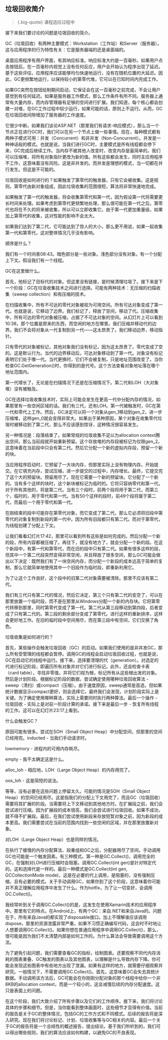 ## 垃圾回收简介

>{.big-quote} 课程适应过程中

接下来我们要讨论的问题是垃圾回收的简介。

GC（垃圾回收）有两种主要模式：Workstation（工作站）和Server（服务器）。这与应用程序的行为特性有关：它是服务器端的还是桌面端的。

桌面应用程序有用户界面，有其响应标准。响应标准大约是一百毫秒。如果用户点击按钮后，在一百毫秒内视觉上没有任何反应，用户会开始认为程序出现了延迟。基于这些评估，应用程序应该能够均匀快速地运行，没有在随机位置的大延迟。因此，GC更频繁地运行，以保持较小的第零代堆，它可以在已知时间内完成工作。

如果GC突然在按钮绘制期间启动，它保证会在这一百毫秒之前完成，不会让用户感觉到有任何延迟。如果是服务器工作模式，那么工作条件有所不同。服务器上通常有大量内存，而内存管理器有足够的空间进行扩展。我们知道，每个核心都会创建一对堆，在GC工作过程中较少运行，如果可能的话，原则上不运行。从而，GC在垃圾回收间隙增加了服务器的工作速度。

它很少中断。如果我们谈论ASP.NET（那里我们有请求-响应模式），那么当一个节点正在进行GC时，我们可以在另一个节点上做一些事情。现在，每种模式都有两种子模式可用：并发（Concurrent）和非并发（Non-Concurrent）。并发是一种神话般的模式。也就是说，当我们进行GC时，主要模式是所有线程都会停下来，GC完成后继续工作。当内存不被其他人改变时，改变内存是最简单的。我们可以压缩堆，将所有对象指针更改为新的值。所有这些都会发生，同时主应用程序不工作，这意味着没有风险。这是非并发的。而并发是理想的模式，当一切都在并行发生。但这是不可能的。

垃圾回收是如何进行的？如果触发了第零代的触发器，只有它会被收集。这是规则。第零代由新对象组成，因此垃圾收集的范围很短，算法将非常快速地完成。

如果触发了第一代的触发器，将会收集第零代和第一代，因为假设第一代将需要更长时间来处理。如果考虑到第零代更频繁地处理，那么很可能在第一代之后，第零代也将在不久的将来被收集，所以可以立即收集它。由于第一代更加重量级，如果加上第零代的收集，这对性能的影响不会太大。

如果我们达到了第二代，它可能达到了惊人的大小，那么更不用说，如果一起收集第一代和第零代，这对整体情况几乎没有影响。

顺序是什么？

我们有一个时间表08:43。暗色部分是一些对象。浅色部分没有对象。有一个分配上下文。假设我们有一个线程。

GC在这里做什么。

首先，他标记了目标代的对象。但这里没有链接，是时候清理垃圾了。接下来是下一个阶段：GC在垃圾收集技术之间进行选择。可能有两种技术：无压缩的扫描收集（sweep collection）和有压缩的技术。

在扫描收集中，所有不可达的零代对象被视为可用空间。所有可达对象变成了第一代。也就是说，它移动了边界。我们标记了，释放了空间，移动了代。压缩收集中，所有可达的零代对象被压缩，占据了不可达对象的空间。从幻灯片上可以看到10:38，那个位置是原来的东西，而空闲的地方在哪里。我们压缩并移动代的边界。我们不会将对象从一代复制到另一代——这太昂贵了。我们移动边界，移动指针。

只有零代的对象被标记，其他对象我们没有标记，因为这太昂贵了。零代变成了空的。这是默认行为。当代的边界移动后，可达对象移动到了第一代。对象没有标记表明它们处于哪一代。当代更换时，它们不会被复制，只是地址范围改变了。当你检查GC.GetGeneration()时，你得到的是代号。这个方法查看对象地址落在哪个地址范围内。

第一代增长了，无论是在扫描情况下还是在压缩情况下。第二代和LOH（大对象堆）没有被触及。

GC在选择垃圾收集技术时，实际上可能会发生在更高一代中分配内存的情况，如果那里有一些空闲区域的话。我们有三代，还有LOH。第一代被触发时，GC在第一代和零代上工作。然后，GC决定可以将一个对象从gen_1移动到gen_2，进一步压缩堆，这样gen_0就会变得非常大。如果出于某种原因，某个对象在收集零代垃圾时被移动到了第二代，那么不应该感到惊讶，这种情况很容易发生。

另一种情况是：段落结束了。如果常规的垃圾收集不足以为allocation context腾出空间，那么当前段就开始重新预留。这个存放堆的内存段被标记为仅限gen_2。这意味着在当前段中只会有第二代。然后它分配一个新的虚拟内存段，预留一个新的块。

当应用程序启动时，它预留了一大块内存，但那里实际上没有物理内存。开始提交。在它填充内存，尝试压缩，进一步提交的过程中，内存增长。最终，它提交完了这个大的预留块。预留用尽了。现在它需要一个新的预留块。它分配了一个新的。当有多个这样的块时，这个新块被标记为临时的。它将只容纳零代和第一代。对于所有其他的，将是第二代。当有三个段时，前两个段将用于第二代，而第三个，临时的，用于零代和第一代。当有50个这样的段时，前49个段将属于第二代，而最后一个用于零代和第一代。

在刚结束的段中可能存在第零代对象，而它变成了第二代，那么它必须将旧段中第零代的对象复制到新段的第一代中。因为所有旧段都只有第二代。而对于第零代，为线程创建了分配上下文。

让我们看看幻灯片17:42，那里可以看到所有这些是如何完成的。然后分配一个新的段，所有内容都被压缩了。再往下，就没有地方了，就会分配一个新的段。在这个新段中，有第一代和第零代，而在旧的段中只有第二代。如果有很多这样的段，但其中一个第二代段突然变得非常空闲，并且释放了很多空间，那么GC可能会做出以下决定：既然我们有了一块空闲内存，而分配一个新段的成本远高于简单的复制，那么它就简单地使用其中一个旧段作为临时段，即重新利用它。

为了让这个工作良好，这个段中的旧第二代对象需要被清除。那里不应该有第二代。

我们有三代只有第二代的情况，然后它决定，第三个只有第二代的变空了，可以在那里放置一个临时段，而不是在那里从Windows分配一个新的内存块。它将第零代转移到那里，同时第零代变成了第一代。第二代从第三段移动到第四段，后者变成了只有第二代的。第三段的剩余部分变成了第零代。进行这样的重新排序，这样会更好地工作。在旧的临时段中空间用尽，而在第三段中有空间，它们交换了角色。

垃圾收集是如何进行的？

首先，某些操作会触发垃圾回收（GC）的启动。如果我们使用的是非并发GC，那么所有受管理的线程都会暂停。调用GC的线程会启动垃圾回收过程，也就是说，GC在启动它的线程中运行。接下来，选择要清理的代（generation）。对选定的代进行标记阶段，即遍历所有对象并对它们进行标记。此外，还会检查卡表（card table），寻找非零值，并将它们视为根，标记所有从这些根出发的对象。然后是计划阶段。根据标记阶段的数据，尝试确定使用哪种垃圾回收算法 - sweep（清扫）或compact（压缩）。由于速度原因，sweep通常是首选，但如果统计数据显示compact更好，则会选择它。最终我们会发现，计划阶段实际上是关键。为了确定使用哪种算法，实际上需要同时执行两种算法。最后一个操作 - 垃圾回收 - 实际上是对前一阶段计算的承诺。接下来是最后一步 - 恢复所有线程的工作。这可以在幻灯片23:17上看到。

什么会触发GC？

原因可能有很多。尝试在SOH（Small Object Heap）中分配空间，但那里的空间已经用完。inducted - 当我们手动请求时。

lowmemory - 进程内的可用内存耗尽。

empty - 我不太确定这是什么。

alloc_loh - 相应地，LOH（Large Object Heap）的内存用完了。

oos_loh - 这是简短的说法。

等等，没有必要在这些问题上停留太久。可能的情况是SOH（Small Object Heap）的空间已经用尽。这是指我们的分配上下文用完了，而且GC（垃圾回收）需要将其扩展的阶段。当需要将上下文移动到其他地方时。在扩展段之前，我们会尝试进行压缩。因为扩展段的成本很高，我们会尝试进行垃圾回收。如果不成功，就不得不扩展段。最后，在我们尝试使用新段来存放短暂对象之前，因为新段的成本更高。我们需要尝试在当前的范围内找到一些空闲的区域，并在那里放置新对象。

对LOH（Large Object Heap）也是同样的情况。

在执行了缓慢的内存分配算法、段重组和GC之后，分配器用尽了空间。手动调用GC也可能是一个触发因素。有三种模式。第一种是GC.Collect()，调用完全的GC，在强制对LOH进行压缩时会阻塞。调用GC.Collect(int gen)是针对特定代的。这和选择代是一样的。最后一种模式是GC.Collect(int gen, GCCollectionMode mode)，这是在必要的代上调用，是阻塞的，没有强制压缩，且有必要的模式。关于手动调用GC，如果你到了这个阶段，这意味着你可能并不真正理解应用程序中发生了什么。作为hotfix，为了让一切变好，会调用GC.Collect()。

我经常听到关于调用GC.Collect()的是，这发生在使用Xamarin技术的应用程序中。那里有它的特点。在Android上，有两个GC：来自.NET和来自Java的。问题在于，所有来自Java的都实现了disposable接口。加上不理解谁应该调用dispose，那里的资源泄露非常严重。如果不习惯正确编写代码，这会时不时地让人想要调用GC.Collect()。如果你想在普通应用程序中调用GC.Collect()，那么，很可能是因为我们不太清楚内部是如何工作的。为什么算法会导致需要调用这个方法。

为了避免引起问题，我们需要查看GC的指标，绘制图表。还要观察不同代内存消耗的图表重叠、GC触发的图表以及其他图表，以理解是什么导致内存下降。你可能会发现这些图表中有些地方出现了泄漏。如果有这样的地方，就需要仔细观察并研究。一般情况下，不需要调用GC.Collect()。首先，这意味着GC会失去其统计数据。手动调用该方法后，GC可能会在你刚刚分配对象的那个线程中给你一个非8KB的allocation context，而是一个较小的，这会减慢后续的内存分配速度。这只是表面上的问题。

在这个阶段，我们大致介绍了所有步骤以及它们的工作顺序。接下来，我们将讨论具体的步骤和细节。但是，当你能看到整体画面时，这些细节才显得有价值。当前的报告是关于GC的整体情况，包括GC的工作方式和不同模式。后续的报告将是深入研究。现在我们将讨论标记、计划、垃圾收集等与GC相关的内容。最后一个关于GC的报告将是一个总结性的概述报告，提出结论。基于我们所听到的，我们可以得出哪些规则，我们的算法应该如何构建，以避免GC的不良表现。